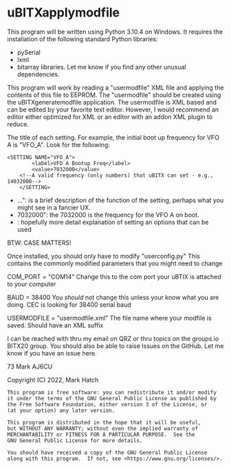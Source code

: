 # uBITXapplymodfile

This program will be written using Python 3.10.4 on Windows. It requires the installation of the following standard Python libraries:
- pySerial 
- lxml
- bitarray libraries. Let me know if you find any other unusual dependencies.

This program will work by reading a "usermodfile" XML file and applying the contents of this file to EEPROM. The "usermodfile" should be created using the uBITXgeneratemodfile application. The usermodfile is XML based and can be edited by your favorite text editor. However, I would recommend an editor either optimized for XML or an editor with an addon XML plugin to reduce. 

The title of each setting. For example, the initial boot up frequency for VFO A is "VFO_A". Look for the following:


	<SETTING NAME="VFO_A">
        	<label>VFO A Bootup Freq</label>
        	<value>7032000</value>
        <!--A valid frequency (only numbers) that uBITX can set - e.g., 14032000-->
    	</SETTING>

- <label>...</label>": 	   is a brief description of the function of the setting, perhaps what you might see in a fancier UX.
- <value>7032000</value>": the 7032000 is the frequency for the VFO A on boot.
- <!--  comment -->:	   hopefully more detail explanation of setting an options that can be used 

BTW: CASE MATTERS!

Once installed, you should only have to modify "userconfig.py" This contains the commonly modified parameters that you might need to change

COM_PORT = "COM14"  	Change this to the com port your uBTIX is attached to your computer 

BAUD = 38400		You *should* not change this unless your know what you are doing. CEC is looking for 38400 serial baud

USERMODFILE = "usermodfile.xml"		The file name where your modfile is saved. Should have an XML suffix



I can be reached with thru my email on QRZ or thru topics on the groups.io BITX20 group. You should also be able to raise Issues on the GitHub. Let me know if you have an issue here.

73
Mark
AJ6CU  

Copyright (C) 2022,  Mark Hatch

    This program is free software: you can redistribute it and/or modify
    it under the terms of the GNU General Public License as published by
    the Free Software Foundation, either version 3 of the License, or
    (at your option) any later version.

    This program is distributed in the hope that it will be useful,
    but WITHOUT ANY WARRANTY; without even the implied warranty of
    MERCHANTABILITY or FITNESS FOR A PARTICULAR PURPOSE.  See the
    GNU General Public License for more details.

    You should have received a copy of the GNU General Public License
    along with this program.  If not, see <https://www.gnu.org/licenses/>.
